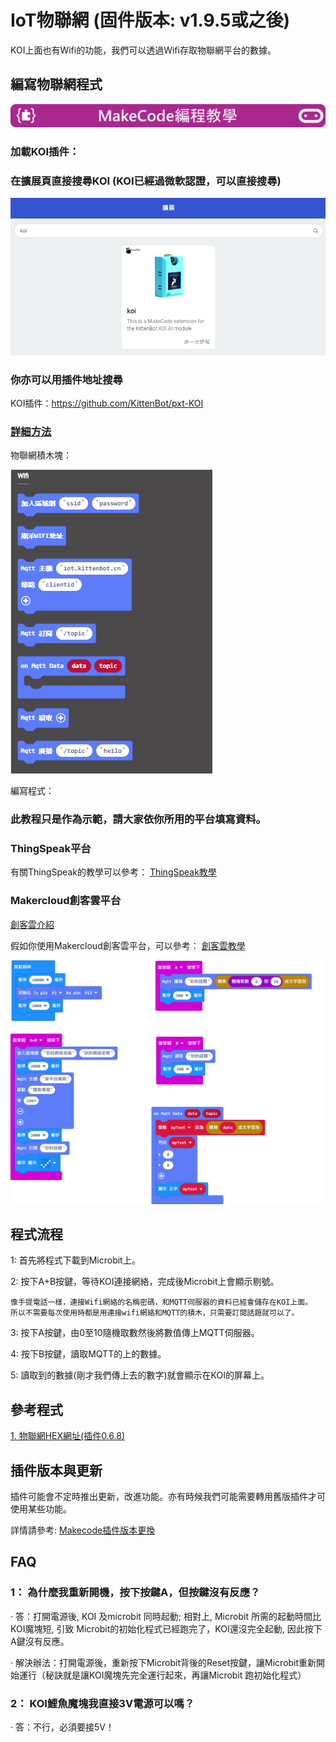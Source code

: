# **IoT物聯網 (固件版本: v1.9.5或之後)**

KOI上面也有Wifi的功能，我們可以透過Wifi存取物聯網平台的數據。

## 編寫物聯網程式

![](../../functional_module/PWmodules/images/mcbanner.png)

### 加載KOI插件：

### 在擴展頁直接搜尋KOI (KOI已經過微軟認證，可以直接搜尋)

![](./images/koi_search.png)

### 你亦可以用插件地址搜尋

KOI插件：https://github.com/KittenBot/pxt-KOI


### [詳細方法](../../Makecode/powerBrickMC)

物聯網積木塊：

![](KOI14/1.png)

編寫程式：

### 此教程只是作為示範，請大家依你所用的平台填寫資料。

### ThingSpeak平台

有關ThingSpeak的教學可以參考： [ThingSpeak教學](../../Wifibrick/MakeCode/MC_TS)

### Makercloud創客雲平台

[創客雲介紹](../../Wifibrick/IoTPlatform/makercloud)

假如你使用Makercloud創客雲平台，可以參考： [創客雲教學](../../Wifibrick/MakeCode/makercloud)

![](KOI14/code2.png)

## 程式流程

1: 首先將程式下載到Microbit上。

2: 按下A+B按鍵，等待KOI連接網絡，完成後Microbit上會顯示剔號。

    像手提電話一樣，連接Wifi網絡的名稱密碼，和MQTT伺服器的資料已經會儲存在KOI上面。
    所以不需要每次使用時都是用連接wifi網絡和MQTT的積木，只需要訂閱話題就可以了。

3: 按下A按鍵，由0至10隨機取數然後將數值傳上MQTT伺服器。

4: 按下B按鍵，讀取MQTT的上的數據。

5: 讀取到的數據(剛才我們傳上去的數字)就會顯示在KOI的屏幕上。

## 參考程式

[1. 物聯網HEX網址(插件0.6.8)](https://makecode.microbit.org/_4KXi32WvUE26)

## 插件版本與更新

插件可能會不定時推出更新，改進功能。亦有時候我們可能需要轉用舊版插件才可使用某些功能。

詳情請參考: [Makecode插件版本更換](../../Makecode/makecode_extensionUpdate)

## FAQ

### 1： 為什麼我重新開機，按下按鍵A，但按鍵沒有反應？

·    答：打開電源後, KOI 及microbit 同時起動; 相對上, Microbit 所需的起動時間比KOI魔塊短, 引致 Microbit的初始化程式已經跑完了，KOI還沒完全起動, 因此按下A鍵沒有反應。

·    解決辦法：打開電源後，重新按下Microbit背後的Reset按鍵，讓Microbit重新開始運行（秘訣就是讓KOI魔塊先完全運行起來，再讓Microbit 跑初始化程式）

### 2： KOI鯉魚魔塊我直接3V電源可以嗎？

·    答：不行，必須要接5V！
